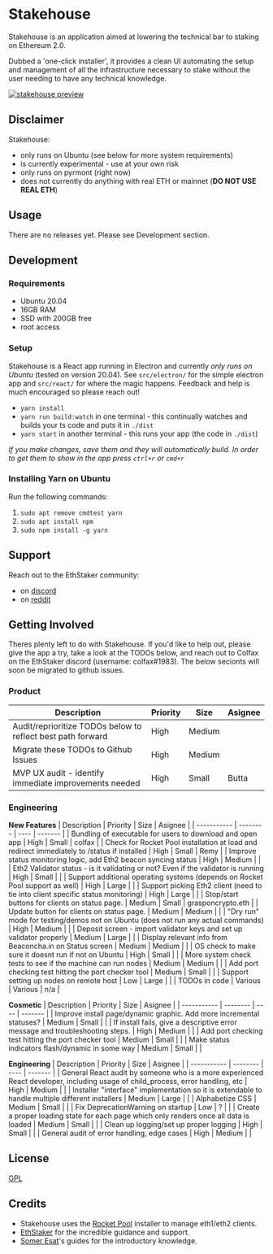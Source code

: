 # Stakehouse
Stakehouse is an application aimed at lowering the technical bar to staking on Ethereum 2.0.


Dubbed a 'one-click installer', it provides a clean UI automating the setup and management of all the infrastructure necessary to stake without the user needing to have any technical knowledge.

[![stakehouse preview](https://img.youtube.com/vi/-KKeZwI8EII/0.jpg)](https://www.youtube.com/watch?v=-KKeZwI8EII&ab_channel=ColfaxSelby)

## Disclaimer
Stakehouse:
 - only runs on Ubuntu (see below for more system requirements)
 - is currently experimental - use at your own risk
 - only runs on pyrmont (right now)
 - does not currently do anything with real ETH or mainnet (__DO NOT USE REAL ETH__)

## Usage
There are no releases yet.  Please see Development section.

## Development
### Requirements
 - Ubuntu 20.04
 - 16GB RAM
 - SSD with 200GB free
 - root access

### Setup
Stakehouse is a React app running in Electron and currently *only runs on Ubuntu* (tested on version 20.04).  See `src/electron/` for the simple electron app and `src/react/` for where the magic happens.  Feedback and help is much encouraged so please reach out!

 - `yarn install`
 - `yarn run build:watch` in one terminal - this continually watches and builds your ts code and puts it in `./dist`
 - `yarn start` in another terminal - this runs your app (the code in `./dist`)

_If you make changes, save them and they will automatically build.  In order to get them to show in the app press `ctrl+r` or `cmd+r`_  

### Installing Yarn on Ubuntu
Run the following commands:
1) `sudo apt remove cmdtest yarn`
2) `sudo apt install npm`
3) `sudo npm install -g yarn`  

## Support
Reach out to the EthStaker community:
 - on [discord](https://invite.gg/ethstaker)
 - on [reddit](https://www.reddit.com/r/ethstaker/)

## Getting Involved
Theres plenty left to do with Stakehouse.  If you'd like to help out, please give the app a try, take a look at the TODOs below, and reach out to Colfax on the EthStaker discord (username: colfax#1983).  The below secionts will soon be migrated to github issues.

### Product
| Description | Priority | Size | Asignee |
| ----------- | -------- | ---- | ------- |
| Audit/reprioritize TODOs below to reflect best path forward | High | Medium |  |
| Migrate these TODOs to Github Issues | High | Medium |  |
| MVP UX audit - identify immediate improvements needed | High | Small | Butta |

### Engineering
__New Features__
| Description | Priority | Size | Asignee |
| ----------- | -------- | ---- | ------- |
| Bundling of executable for users to download and open app | High | Small | colfax |
| Check for Rocket Pool installation at load and redirect immediately to /status if installed | High | Small | Remy |
| Improve status monitoring logic, add Eth2 beacon syncing status | High | Medium |  |
| Eth2 Validator status - is it validating or not? Even if the validator is running | High | Small |  |
| Support additional operating systems (depends on Rocket Pool support as well) | High | Large |  |
| Support picking Eth2 client (need to tie into client specific status monitoring) | High | Large |  |
| Stop/start buttons for clients on status page. | Medium | Small | grasponcrypto.eth |
| Update button for clients on status page. | Medium | Medium |  |
| "Dry run" mode for testing/demos not on Ubuntu (does not run any actual commands) | High | Medium |  |
| Deposit screen - import validator keys and set up validator properly | Medium | Large |  |
| Display relevant info from Beaconcha.in on Status screen | Medium | Medium |  |
| OS check to make sure it doesnt run if not on Ubuntu | High | Small |  |
| More system check tests to see if the machine can run nodes | Medium | Medium |  |
| Add port checking test hitting the port checker tool | Medium | Small |  |
| Support setting up nodes on remote host | Low | Large |  |
| TODOs in code | Various | Various | n/a |


__Cosmetic__
| Description | Priority | Size | Asignee |
| ----------- | -------- | ---- | ------- |
| Improve install page/dynamic graphic.  Add more incremental statuses? | Medium | Small |  |
| If install fails, give a descriptive error message and troubleshooting steps. | High | Medium |  |
| Add port checking test hitting the port checker tool | Medium | Small |  |
| Make status indicators flash/dynamic in some way | Medium | Small |  |


__Engineering__
| Description | Priority | Size | Asignee |
| ----------- | -------- | ---- | ------- |
| General React audit by someone who is a more experienced React developer, including usage of child_process, error handling, etc | High | Medium |  |
| Installer "interface" implementation so it is extendable to handle multiple different installers | Medium | Large |  |
| Alphabetize CSS | Medium | Small |  |
| Fix DeprecationWarning on startup | Low | ? |  |
| Create a proper loading state for each page which only renders once all data is loaded | Medium | Small |  |
| Clean up logging/set up proper logging | High | Small |  |
| General audit of error handling, edge cases | High | Medium |  |

## License
[GPL](LICENSE)

## Credits
 - Stakehouse uses the [Rocket Pool](https://www.rocketpool.net/) installer to manage eth1/eth2 clients.
 - [EthStaker](https://www.reddit.com/r/ethstaker/) for the incredible guidance and support.
 - [Somer Esat](https://someresat.medium.com/)'s guides for the introductory knowledge.
